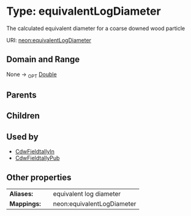 
# Type: equivalentLogDiameter


The calculated equivalent diameter for a coarse downed wood particle

URI: [neon:equivalentLogDiameter](https://data.neonscience.org/equivalentLogDiameter)


## Domain and Range

None ->  <sub>OPT</sub> [Double](types/Double.md)

## Parents


## Children


## Used by

 * [CdwFieldtallyIn](CdwFieldtallyIn.md)
 * [CdwFieldtallyPub](CdwFieldtallyPub.md)

## Other properties

|  |  |  |
| --- | --- | --- |
| **Aliases:** | | equivalent log diameter |
| **Mappings:** | | neon:equivalentLogDiameter |

